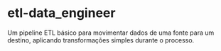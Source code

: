 # etl-data_engineer
Um pipeline ETL básico para movimentar dados de uma fonte para um destino, aplicando transformações simples durante o processo.
